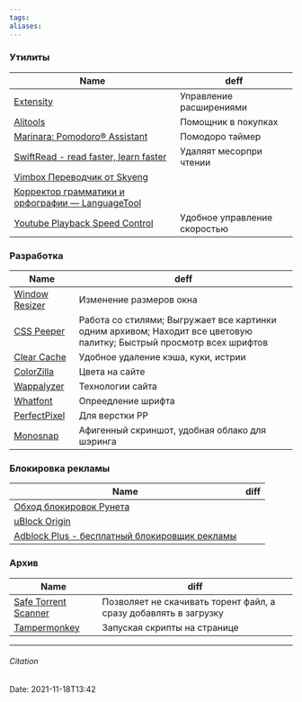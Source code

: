 ```yaml
---
tags: 
aliases: 
---
```



### Утилиты
| Name                                                                                                                                                                                            | deff                         |
| ----------------------------------------------------------------------------------------------------------------------------------------------------------------------------------------------- | ---------------------------- |
| [Extensity](https://chrome.google.com/webstore/detail/extensity/jjmflmamggggndanpgfnpelongoepncg)                                                                                               | Управление расширениями      |
| [Alitools](https://alitools.io/en)                                                                                                                                                              | Помощник в покупках          |
| [Marinara: Pomodoro® Assistant](https://chrome.google.com/webstore/detail/marinara-pomodoro%C2%AE-assist/lojgmehidjdhhbmpjfamhpkpodfcodef?hl=en)                                                | Помодоро таймер              |
| [SwiftRead - read faster, learn faster](https://chrome.google.com/webstore/detail/swiftread-read-faster-lea/ipikiaejjblmdopojhpejjmbedhlibno)                                                   | Удаляят месорпри чтении      |
| [Vimbox Переводчик от Skyeng](https://chrome.google.com/webstore/detail/vimbox-%D0%BF%D0%B5%D1%80%D0%B5%D0%B2%D0%BE%D0%B4%D1%87%D0%B8%D0%BA-%D0%BE%D1%82-skye/heeikiohkfkolhmdodhcjdklofmhmmhn) |                              |
| [Корректор грамматики и орфографии — LanguageTool](https://chrome.google.com/webstore/detail/grammar-spell-checker-%E2%80%94-l/oldceeleldhonbafppcapldpdifcinji)                                |                              |
| [Youtube Playback Speed Control](https://chrome.google.com/webstore/detail/youtube-playback-speed-co/hdannnflhlmdablckfkjpleikpphncik)                                                          | Удобное управление скоростью |


### Разработка
| Name                                                                                                                       | deff                                                                                                                 |
| -------------------------------------------------------------------------------------------------------------------------- | -------------------------------------------------------------------------------------------------------------------- |
| [Window Resizer](https://chrome.google.com/webstore/detail/window-resizer/kkelicaakdanhinjdeammmilcgefonfh/related)        | Изменение размеров окна                                                                                              |
| [CSS Peeper](https://chrome.google.com/webstore/detail/css-peeper/mbnbehikldjhnfehhnaidhjhoofhpehk?hl=en)                  | Работа со стилями; Выгружает все картинки одним архивом; Находит все цветовую палитку; Быстрый просмотр всех шрифтов |
| [Clear Cache](https://chrome.google.com/webstore/detail/clear-cache/cppjkneekbjaeellbfkmgnhonkkjfpdn/related?hl=en)        | Удобное удаление кэша, куки, истрии                                                                                  |
| [ColorZilla](https://chrome.google.com/webstore/detail/colorzilla/bhlhnicpbhignbdhedgjhgdocnmhomnp?hl=en)                  | Цвета на сайте                                                                                                       |
| [Wappalyzer](https://chrome.google.com/webstore/detail/wappalyzer/gppongmhjkpfnbhagpmjfkannfbllamg?ref=designrevision.com) | Технологии сайта                                                                                                     |
| [Whatfont ](https://chrome.google.com/webstore/detail/whatfont/jabopobgcpjmedljpbcaablpmlmfcogm?hl=en)                     | Опреедление шрифта                                                                                                   |
| [PerfectPixel](https://chrome.google.com/webstore/detail/perfectpixel-by-welldonec/dkaagdgjmgdmbnecmcefdhjekcoceebi?hl=en) | Для верстки PP                                                                                                       |
| [Monosnap](https://chrome.google.com/webstore/detail/monosnap/lhgadannddhdpkfhfjjgcpdjhpmjhkfm/related)                    | Афигенный скриншот, удобная облако для шэринга                                                                                                                    |
                                                                                                                                                                                                                                    
### Блокировка рекламы                                                                                                                                                                                                          
| Name                                                                                                                                                                                                                                   | diff |
| -------------------------------------------------------------------------------------------------------------------------------------------------------------------------------------------------------------------------------------- | ---- |
| [Обход блокировок Рунета](https://chrome.google.com/webstore/detail/%D0%BE%D0%B1%D1%85%D0%BE%D0%B4-%D0%B1%D0%BB%D0%BE%D0%BA%D0%B8%D1%80%D0%BE%D0%B2%D0%BE%D0%BA-%D1%80%D1%83%D0%BD%D0%B5%D1%82%D0%B0/npgcnondjocldhldegnakemclmfkngch) |      |
| [uBlock Origin](https://chrome.google.com/webstore/detail/ublock-origin/cjpalhdlnbpafiamejdnhcphjbkeiagm)                                                                                                                              |      |
| [Adblock Plus - бесплатный блокировщик рекламы](https://chrome.google.com/webstore/detail/adblock-plus-free-ad-bloc/cfhdojbkjhnklbpkdaibdccddilifddb)                                                                                                                                                                                                                                       |      |


### Архив
| Name                                                                                                                    | diff                                                             |
| ----------------------------------------------------------------------------------------------------------------------- | ---------------------------------------------------------------- |
| [Safe Torrent Scanner](https://chrome.google.com/webstore/detail/safe-torrent-scanner/aegnopegbbhjeeiganiajffnalhlkkjb) | Позволяет не скачивать торент файл, а сразу добавлять в загрузку |
| [Tampermonkey](https://chrome.google.com/webstore/detail/tampermonkey/dhdgffkkebhmkfjojejmpbldmpobfkfo)                 |  Запуская скрипты на странице                                                                 |

---
###### Citation
Date: 2021-11-18T13:42

